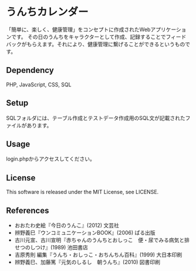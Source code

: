 # うんちカレンダー
「簡単に、楽しく、健康管理」をコンセプトに作成されたWebアプリケーションです。
その日のうんちをキャラクターとして作成、記録することでフィードバックがもらえます。それにより、健康管理に繋げることができるというものです。

## Dependency
PHP, JavaScript, CSS, SQL

## Setup
SQLフォルダには、テーブル作成とテストデータ作成用のSQL文が記載されたファイルがあります。

## Usage
login.phpからアクセスしてください。

## License
This software is released under the MIT License, see LICENSE.

## References
* おおたわ史絵『今日のうんこ』(2012) 文芸社
* 辨野義巳『ウンコミュニケーションBOOK』(2006) ぱる出版
* 古川元宣、古川宣明『赤ちゃんのうんちとおしっこ　便・尿でみる病気と排せつのしつけ』(1989) 池田書店
* 吉原秀則 編集『うんち・おしっこ・おちんちん百科』(1999) 大日本印刷
* 辨野義巳、加藤篤『元気のしるし　朝うんち』(2010) 図書印刷
